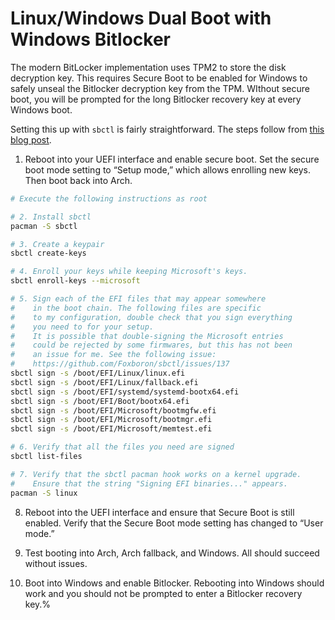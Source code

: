 # Linux/Windows Dual Boot with Windows Bitlocker

The modern BitLocker implementation uses TPM2 to store the disk decryption key. This requires Secure Boot to be enabled for Windows to safely unseal the Bitlocker decryption key from the TPM. WIthout secure boot, you will be prompted for the long Bitlocker recovery key at every Windows boot.

Setting this up with `sbctl` is fairly straightforward. The steps follow from [this blog post](https://saligrama.io/blog/post/upgrading-personal-security-evil-maid/#enrolling-your-key-into-secure-boot).

1. Reboot into your UEFI interface and enable secure boot. Set the secure boot mode setting to “Setup mode,” which allows enrolling new keys. Then boot back into Arch.

```bash
# Execute the following instructions as root

# 2. Install sbctl
pacman -S sbctl

# 3. Create a keypair
sbctl create-keys

# 4. Enroll your keys while keeping Microsoft's keys.
sbctl enroll-keys --microsoft

# 5. Sign each of the EFI files that may appear somewhere
#    in the boot chain. The following files are specific
#    to my configuration, double check that you sign everything
#    you need to for your setup.
#    It is possible that double-signing the Microsoft entries
#    could be rejected by some firmwares, but this has not been
#    an issue for me. See the following issue:
#    https://github.com/Foxboron/sbctl/issues/137
sbctl sign -s /boot/EFI/Linux/linux.efi
sbctl sign -s /boot/EFI/Linux/fallback.efi
sbctl sign -s /boot/EFI/systemd/systemd-bootx64.efi
sbctl sign -s /boot/EFI/Boot/bootx64.efi
sbctl sign -s /boot/EFI/Microsoft/bootmgfw.efi
sbctl sign -s /boot/EFI/Microsoft/bootmgr.efi
sbctl sign -s /boot/EFI/Microsoft/memtest.efi

# 6. Verify that all the files you need are signed
sbctl list-files

# 7. Verify that the sbctl pacman hook works on a kernel upgrade.
#    Ensure that the string "Signing EFI binaries..." appears.
pacman -S linux
```

8. Reboot into the UEFI interface and ensure that Secure Boot is still enabled. Verify that the Secure Boot mode setting has changed to “User mode.”

9. Test booting into Arch, Arch fallback, and Windows. All should succeed without issues.

10. Boot into Windows and enable Bitlocker. Rebooting into Windows should work and you should not be prompted to enter a Bitlocker recovery key.% 